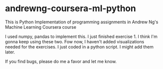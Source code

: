# andrewng-coursera-ml-python
This is Python Implementation of programming assignments in Andrew Ng's Machine Learning Coursera course

I used numpy, pandas to implement this. I just finished exercise 1. I think I'm gonna keep using these two.
Fow now, I haven't added visualizations needed for the exercises. I just coded in a python script.
I might add them later.

If you find bugs, please do me a favor and let me know.

